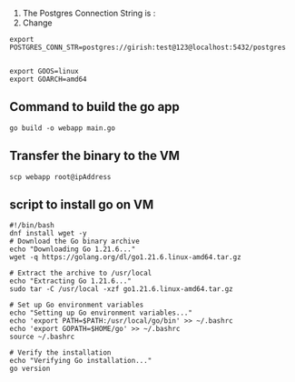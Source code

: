 1) The Postgres Connection String is :
2) Change

```
export POSTGRES_CONN_STR=postgres://girish:test@123@localhost:5432/postgres


```

```
export GOOS=linux
export GOARCH=amd64
```


## Command to build the go app
```
go build -o webapp main.go
```

## Transfer the binary to the VM 
```
scp webapp root@ipAddress
```

## script to install go on VM

```
#!/bin/bash
dnf install wget -y
# Download the Go binary archive
echo "Downloading Go 1.21.6..."
wget -q https://golang.org/dl/go1.21.6.linux-amd64.tar.gz

# Extract the archive to /usr/local
echo "Extracting Go 1.21.6..."
sudo tar -C /usr/local -xzf go1.21.6.linux-amd64.tar.gz

# Set up Go environment variables
echo "Setting up Go environment variables..."
echo 'export PATH=$PATH:/usr/local/go/bin' >> ~/.bashrc
echo 'export GOPATH=$HOME/go' >> ~/.bashrc
source ~/.bashrc

# Verify the installation
echo "Verifying Go installation..."
go version


```
